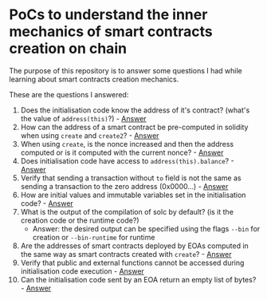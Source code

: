 # PoCs to understand the inner mechanics of smart contracts creation on chain

The purpose of this repository is to answer some questions I had while learning about smart contracts creation mechanics.

These are the questions I answered:

1. Does the initialisation code know the address of it's contract? (what's the value of `address(this)`?) - [Answer](./test/Q001ThisAddressDuringInitialisation.t.sol)
2. How can the address of a smart contract be pre-computed in solidity when using `create` and `create2`? - [Answer](./test/Q002SmartContractAddressComputation.t.sol)
3. When using `create`, is the nonce increased and then the address computed or is it computed with the current nonce? - [Answer](./test/Q003NonceIncreaseOnContractCreation.t.sol)
4. Does initialisation code have access to `address(this).balance`? - [Answer](./test/Q004InitialisationCodeCanAccessContractBalance.t.sol)
5. Verify that sending a transaction without `to` field is not the same as sending a transaction to the zero address (0x0000...) - [Answer](./test-scripts/Q005TransactionWithoutToVsToZeroAddress.sh)
6. How are initial values and immutable variables set in the initialisation code? - [Answer](./src/ImmutableVars.sol)
7. What is the output of the compilation of solc by default? (is it the creation code or the runtime code?)
    - Answer: the desired output can be specified using the flags `--bin` for creation or `--bin-runtime` for runtime
8. Are the addresses of smart contracts deployed by EOAs computed in the same way as smart contracts created with `create`? - [Answer](./test-scripts/Q008AddressOfContractsDeployedByEOA.sh)
9. Verify that public and external functions cannot be accessed during initialisation code execution - [Answer](./test/Q009ExternalAndPublicFunctionsNotAvailableAtInitialisation.t.sol)
10. Can the initialisation code sent by an EOA return an empty list of bytes? - [Answer](./test-scripts/Q010InitialisationCodeReturnsEmptyList.sh)
